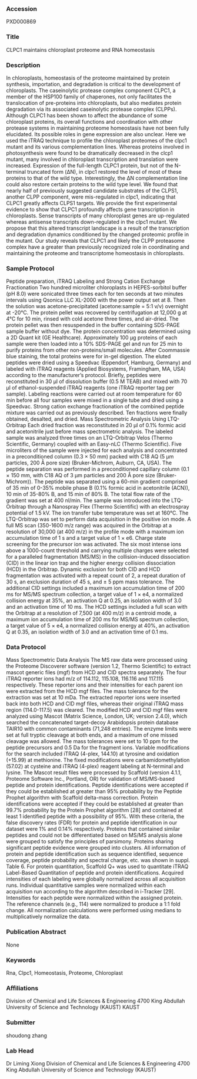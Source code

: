 ### Accession
PXD000869

### Title
CLPC1 maintains chloroplast proteome and RNA homeostasis

### Description
In chloroplasts, homeostasis of the proteome maintained by protein synthesis, importation, and degradation is critical to the development of chloroplasts. The caseinolytic protease complex component CLPC1, a member of the HSP100 family of chaperones, not only facilitates the translocation of pre-proteins into chloroplasts, but also mediates protein degradation via its associated caseinolytic protease complex (CLPPs). Although CLPC1 has been shown to affect the abundance of some chloroplast proteins, its overall functions and coordination with other protease systems in maintaining proteome homeostasis have not been fully elucidated. Its possible roles in gene expression are also unclear. Here we used the iTRAQ technique to profile the chloroplast proteomes of the clpc1 mutant and its various complementation lines. Whereas proteins involved in photosynthesis were found to be dramatically decreased in the clcp1 mutant, many involved in chloroplast transcription and translation were increased.  Expression of the full-length CLPC1 protein, but not of the N-terminal truncated form (ΔN), in clpc1 restored the level of most of these proteins to that of the wild type. Interestingly, the ΔN complementation line could also restore certain proteins to the wild type level. We found that nearly half of previously suggested candidate substrates of the CLPS1, another CLPP component, were mis-regulated in clpc1, indicating that CLPC1 greatly affects CLPS1 targets. We provide the first experimental evidence to show that CLPC1 profoundly affects gene transcription in chloroplasts. Sense transcripts of many chloroplast genes are up-regulated whereas antisense transcripts down-regulated in the clpc1 mutant.  We propose that this altered transcript landscape is a result of the transcription and degradation dynamics conditioned by the changed proteomic profile in the mutant.  Our study reveals that CLPC1 and likely the CLPP proteasome complex have a greater than previously recognized role in coordinating and maintaining the proteome and transcriptome homeostasis in chloroplasts.

### Sample Protocol
Peptide preparation, iTRAQ Labeling and Strong Cation Exchange Fractionation Two hundred microliter chloroplasts in HEPES-sorbitol buffer (pH 8.0) were sonicated three times each for ten seconds at two minutes intervals using Qsonica LLC XL-2000 with the power output set at 8. Then the solution was acetone-precipitated (acetone:sample = 5:1 v/v) overnight at -20°C. The protein pellet was recovered by centrifugation at 12,000 g at 4°C for 10 min, rinsed with cold acetone three times, and air-dried. The protein pellet was then resuspended in the buffer containing SDS-PAGE sample buffer without dye. The protein concentration was determined using a 2D Quant kit (GE Healthcare). Approximately 100 μg proteins of each sample were then loaded into a 10% SDS-PAGE gel and run for 25 min to purify proteins from other non-proteins/small molecules. After Coommassie blue staining, the total proteins were for in-gel digestion. The eluted peptides were dried using a Speedvac (Eppendorf, Hamburg, Germany) and labeled with iTRAQ reagents (Applied Biosystems, Framingham, MA, USA) according to the manufacturer’s protocol. Briefly, peptides were reconstituted in 30 μl of dissolution buffer (0.5 M TEAB) and mixed with 70 μl of ethanol-suspended iTRAQ reagents (one iTRAQ reporter tag per sample). Labeling reactions were carried out at room temperature for 60 min before all four samples were mixed in a single tube and dried using a Speedvac. Strong cation exchange fractionation of the combined peptide mixture was carried out as previously described. Ten fractions were finally obtained, desalted, and dried. Mass Spectrometric Analysis Using LTQ-Orbitrap Each dried fraction was reconstituted in 20 μl of 0.1% formic acid and acetonitrile just before mass spectrometric analysis. The labeled sample was analyzed three times on an LTQ-Orbitrap Velos (Thermo Scientific, Germany) coupled with an Easy-nLC (Thermo Scientific). Five microliters of the sample were injected for each analysis and concentrated in a preconditioned column (0.3 × 50 mm) packed with C18 AQ (5 µm particles, 200 Å pore size) (Bruker-Michrom, Auburn, CA, USA). The peptide separation was performed in a preconditioned capillary column (0.1 × 150 mm, with C18 AQ of 3 µm particles and 200 Å pore size (Bruker-Michrom)). The peptide was separated using a 60-min gradient comprised of 35 min of 0-35% mobile phase B (0.1% formic acid in acetonitrile (ACN)), 10 min of 35-80% B, and 15 min of 80% B. The total flow rate of the gradient was set at 400 nl/min. The sample was introduced into the LTQ-Orbitrap through a Nanospray Flex (Thermo Scientific) with an electrospray potential of 1.5 kV. The ion transfer tube temperature was set at 160°C. The LTQ-Orbitrap was set to perform data acquisition in the positive ion mode. A full MS scan (350-1600 m/z range) was acquired in the Orbitrap at a resolution of 30,000 (at 400 m/z) in the profile mode with a maximum ion accumulation time of 1 s and a target value of 1 × e6. Charge state screening for the precursor ion was activated. The six most intense ions above a 1000-count threshold and carrying multiple charges were selected for a paralleled fragmentation (MS/MS) in the collision-induced dissociation (CID) in the linear ion trap and the higher energy collision dissociation (HCD) in the Orbitrap. Dynamic exclusion for both CID and HCD fragmentation was activated with a repeat count of 2, a repeat duration of 30 s, an exclusion duration of 45 s, and ± 5 ppm mass tolerance. The additional CID settings included a maximum ion accumulation time of 200 ms for MS/MS spectrum collection, a target value of 1 × e4, a normalized collision energy at 35%, an activation Q at 0.25, an isolation width of 3.0 and an activation time of 10 ms. The HCD settings included a full scan with the Orbitrap at a resolution of 7,500 (at 400 m/z) in a centroid mode, a maximum ion accumulation time of 200 ms for MS/MS spectrum collection, a target value of 5 × e4, a normalized collision energy at 40%, an activation Q at 0.35, an isolation width of 3.0 and an activation time of 0.1 ms.

### Data Protocol
Mass Spectrometric Data Analysis The MS raw data were processed using the Proteome Discoverer software (version 1.2, Thermo Scientific) to extract mascot generic files (mgf) from HCD and CID spectra separately. The four iTRAQ reporter ions had m/z of 114.112, 115.108, 116.116 and 117.115 respectively. These reporter ions and their intensities for each parent ion were extracted from the HCD mgf files. The mass tolerance for the extraction was set at 10 mDa. The extracted reporter ions were inserted back into both HCD and CID mgf files, whereas their original iTRAQ mass region (114.0-117.5) was cleared. The modified HCD and CID mgf files were analyzed using Mascot (Matrix Science, London, UK; version 2.4.0), which searched the concatenated target-decoy Arabidopsis protein database TAIR10 with common contaminants (71,248 entries). The enzyme limits were set at full tryptic cleavage at both ends, and a maximum of one missed cleavage was allowed. The mass tolerances were set to 10 ppm for the peptide precursors and 0.5 Da for the fragment ions. Variable modifications for the search included iTRAQ (4-plex, 144.10) at tyrosine and oxidation (+15.99) at methionine. The fixed modifications were carbamidomethylation (57.02) at cysteine and iTRAQ (4-plex) reagent labeling at N-terminal and lysine.   The Mascot result files were processed by Scaffold (version 4.1.1, Proteome Software Inc., Portland, OR) for validation of MS/MS-based peptide and protein identifications. Peptide identifications were accepted if they could be established at greater than 95% probability by the Peptide Prophet algorithm with Scaffold delta-mass correction. Protein identifications were accepted if they could be established at greater than 99.7% probability by the Protein Prophet algorithm [28] and contained at least 1 identified peptide with a possibility of 95%. With these criteria, the false discovery rates (FDR) for protein and peptide identification in our dataset were 1% and 0.14% respectively. Proteins that contained similar peptides and could not be differentiated based on MS/MS analysis alone were grouped to satisfy the principles of parsimony. Proteins sharing significant peptide evidence were grouped into clusters. All information of protein and peptide identification such as sequence identified, sequence coverage, peptide probability and spectral charge, etc. was shown in suppl. Table 6.  For protein quantitation, Scaffold Q+ was used to quantitate iTRAQ Label-Based Quantitation of peptide and protein identifications. Acquired intensities of each labeling were globally normalized across all acquisition runs. Individual quantitative samples were normalized within each acquisition run according to the algorithm described in i-Tracker [29]. Intensities for each peptide were normalized within the assigned protein. The reference channels (e.g., 114) were normalized to produce a 1:1 fold change. All normalization calculations were performed using medians to multiplicatively normalize the data.

### Publication Abstract
None

### Keywords
Rna, Clpc1, Homeostasis, Proteome, Chloroplast

### Affiliations
Division of Chemical and Life Sciences & Engineering 4700 King Abdullah University of Science and Technology (KAUST)
KAUST

### Submitter
shoudong zhang

### Lab Head
Dr Liming Xiong
Division of Chemical and Life Sciences & Engineering 4700 King Abdullah University of Science and Technology (KAUST)


